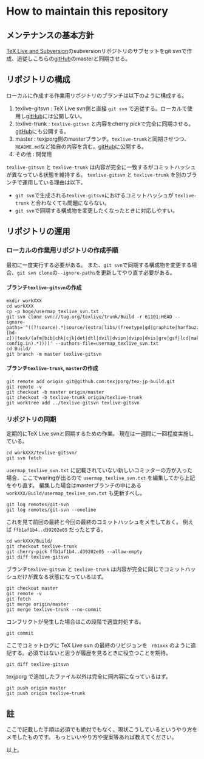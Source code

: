 # How to maintain this repository

## メンテナンスの基本方針

[TeX Live and Subversion](http://www.tug.org/texlive/svn/)のsubversionリポジトリのサブセットをgit svnで作成、追従しこちらの[gitHub](https://github.com/texjporg/tex-jp-build.git)のmasterと同期させる。

## リポジトリの構成

ローカルに作成する作業用リポジトリのブランチは以下のように構成する。

1. texlive-gitsvn : TeX Live svn側と直接 `git svn` で追従する。ローカルで使用し[gitHub](https://github.com/texjporg/tex-jp-build.git)には公開しない。
2. texlive-trunk  : `texlive-gitsvn` と内容をcherry pickで完全に同期させる。[gitHub](https://github.com/texjporg/tex-jp-build.git)にも公開する。
3. master         : texjporg側のmasterブランチ。`texlive-trunk`と同期させつつ、`README.md`など独自の内容を含む。[gitHub](https://github.com/texjporg/tex-jp-build.git)に公開する。
4. その他          : 開発用


`texlive-gitsvn` と `texlive-trunk` は内容が完全に一致するがコミットハッシュが異なっている状態を維持する。
`texlive-gitsvn` と `texlive-trunk` を別のブランチで運用している理由は以下。

* `git svn`で生成される`texlive-gitsvn`におけるコミットハッシュが `texlive-trunk` と合わなくても問題にならない。
* `git svn`で同期する構成物を変更したくなったときに対応しやすい。

## リポジトリの運用

### ローカルの作業用リポジトリの作成手順

最初に一度実行する必要がある。
また、`git svn`で同期する構成物を変更する場合、`git svn clone`の`--ignore-paths`を更新してやり直す必要がある。

#### ブランチ`texlive-gitsvn`の作成

```
mkdir workXXX
cd workXXX
cp -p hoge/usermap_texlive_svn.txt .
git svn clone svn://tug.org/texlive/trunk/Build -r 61101:HEAD --ignore-paths='^((?!source).*|source/(extra|libs/(freetype|gd|graphite|harfbuzz|lua|poppler|potrace|teckit|xpdf|zziplib)|utils/(a[^c]|[bd-z])|texk/(afm|bib|chk|cjk|det|dtl|dvil|dvipn|dvipo|dvis|gre|gsf|lcd|makei|mus|ps2|psu|tex4|texlive/linked_scripts(?!/(ChangeLog|Makefile.in)).*|ttf|xdv|web2c/(xetexdir|mfluadir|mfluajitdir|alephdir|pdftexdir|luatexdir(?!/luafontloader/ff-config.in).*))))' --authors-file=usermap_texlive_svn.txt
cd Build/
git branch -m master texlive-gitsvn
```

#### ブランチ`texlive-trunk`, `master`の作成

```
git remote add origin git@github.com:texjporg/tex-jp-build.git
git remote -v
git checkout -b master origin/master
git checkout -b texlive-trunk origin/texlive-trunk
git worktree add ../texlive-gitsvn texlive-gitsvn
```

### リポジトリの同期

定期的にTeX Live svnと同期するための作業。
現在は一週間に一回程度実施している。

```
cd workXXX/texlive-gitsvn/
git svn fetch
```

`usermap_texlive_svn.txt` に記載されていない新しいコミッターの方が入った場合、ここでwaringが出るので `usermap_texlive_svn.txt` を編集してから上記をやり直す。
編集した場合はmasterブランチの中にある `workXXX/Build/usermap_texlive_svn.txt` も更新すべし。

```
git log remotes/git-svn
git log remotes/git-svn --oneline
```

これを見て前回の最終と今回の最終のコミットハッシュをメモしておく。
例えば `ffb1af1b4..d39202e05` だったとする。

```
cd workXXX/Build/
git checkout texlive-trunk
git cherry-pick ffb1af1b4..d39202e05 --allow-empty
git diff texlive-gitsvn
```

ブランチ`texlive-gitsvn` と `texlive-trunk` は内容が完全に同じでコミットハッシュだけが異なる状態になっているはず。

```
git checkout master
git remote -v
git fetch
git merge origin/master
git merge texlive-trunk --no-commit
```

コンフリクトが発生した場合はこの段階で適宜対処する。

```
git commit
```

ここでコミットログに TeX Live svn の最終のリビジョンを ` r61xxx` のように追記する。必須ではないと思うが履歴を見るときに役立つことを期待。

```
git diff texlive-gitsvn
```

texjporg で追加したファイル以外は完全に同内容になっているはず。

```
git push origin master
git push origin texlive-trunk
```

## 註

ここで記載した手順は必須でも絶対でもなく、現状こうしているというやり方をメモしたものです。
もっといいやり方や提案等あれば教えてください。

以上。
